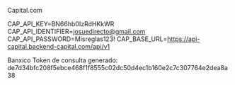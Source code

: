 Capital.com

CAP_API_KEY=BN66hb0IzRdHKkWR
CAP_API_IDENTIFIER=josuedirecto@gmail.com
CAP_API_PASSWORD=Misreglas123!
CAP_BASE_URL=https://api-capital.backend-capital.com/api/v1



Banxico
Token de consulta generado: 
de7d34bfc208f5ebce468f1f8555c02dc50d4ec1b160e2c7c307764e2dea8a38


 